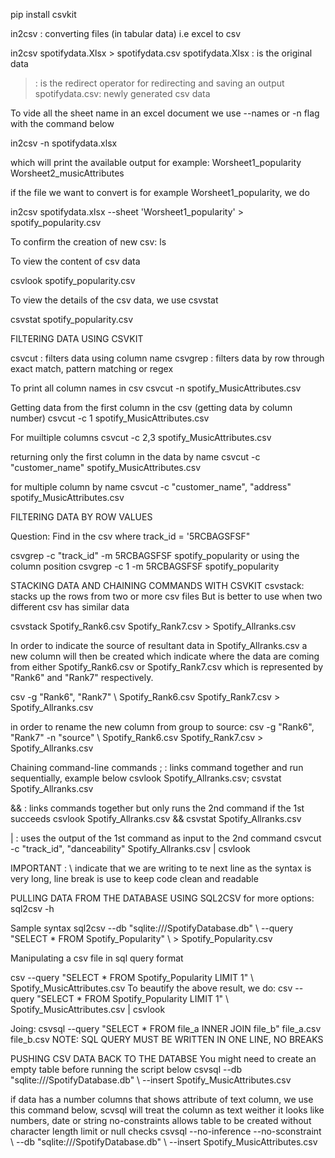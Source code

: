 pip install csvkit

in2csv : converting files (in tabular data) i.e excel to csv 

in2csv spotifydata.Xlsx > spotifydata.csv
spotifydata.Xlsx : is the original data
> : is the redirect operator for redirecting and saving an output
spotifydata.csv: newly generated csv data

To vide all the sheet name in an excel document
we use --names or -n flag with the command below

in2csv -n spotifydata.xlsx

which will print the available output for example:
Worsheet1_popularity
Worsheet2_musicAttributes

if the file we want to convert is for example Worsheet1_popularity, we do

in2csv spotifydata.xlsx --sheet 'Worsheet1_popularity' > spotify_popularity.csv

To confirm the creation of new csv: ls 

To view the content of csv data

csvlook spotify_popularity.csv

To view the details of the csv data, we use csvstat

csvstat spotify_popularity.csv


FILTERING DATA USING CSVKIT

csvcut : filters data using column name
csvgrep : filters data by row through exact match, pattern matching or regex

To print all column names in csv
csvcut -n spotify_MusicAttributes.csv

Getting data from the first column in the csv (getting data by column number)
csvcut -c 1 spotify_MusicAttributes.csv

For muiltiple columns
csvcut -c 2,3 spotify_MusicAttributes.csv

returning only the first column in the data by name
csvcut -c "customer_name" spotify_MusicAttributes.csv

for multiple column by name
csvcut -c "customer_name", "address" spotify_MusicAttributes.csv


FILTERING DATA BY ROW VALUES

Question: Find in the csv where track_id = '5RCBAGSFSF"

csvgrep -c "track_id" -m 5RCBAGSFSF spotify_popularity
or 
using the column position
csvgrep -c 1 -m 5RCBAGSFSF spotify_popularity

STACKING DATA AND CHAINING COMMANDS WITH CSVKIT
csvstack: stacks up the rows from two or more csv files
But is better to use when two different csv has similar data

csvstack Spotify_Rank6.csv Spotify_Rank7.csv > Spotify_Allranks.csv

In order to indicate the source of resultant data in Spotify_Allranks.csv
a new column will then be created which indicate where the data are coming from either Spotify_Rank6.csv or Spotify_Rank7.csv which is represented by "Rank6" and "Rank7" respectively.

csv -g "Rank6", "Rank7" \ Spotify_Rank6.csv Spotify_Rank7.csv > Spotify_Allranks.csv

in order to rename the new column from group to source:
csv -g "Rank6", "Rank7" -n "source" \ Spotify_Rank6.csv Spotify_Rank7.csv > Spotify_Allranks.csv

Chaining command-line commands
; : links command together and run sequentially, example below
csvlook Spotify_Allranks.csv; csvstat Spotify_Allranks.csv

&& : links commands together but only runs the 2nd command if the 1st succeeds
csvlook Spotify_Allranks.csv && csvstat Spotify_Allranks.csv

| : uses the output of the 1st command as input to the 2nd command
csvcut -c "track_id", "danceability" Spotify_Allranks.csv | csvlook

IMPORTANT : \ indicate that we are writing to te next line as the syntax is very long, line break is use to keep code clean and readable 

PULLING DATA FROM THE DATABASE USING SQL2CSV
for more options: sql2csv -h

Sample syntax
sql2csv --db "sqlite:///SpotifyDatabase.db" \ --query "SELECT * FROM Spotify_Popularity" \ > Spotify_Popularity.csv

Manipulating a csv file in sql query format

csv --query "SELECT * FROM Spotify_Popularity LIMIT 1" \ Spotify_MusicAttributes.csv
To beautify the above result, we do:
csv --query "SELECT * FROM Spotify_Popularity LIMIT 1" \ Spotify_MusicAttributes.csv | csvlook

Joing:
csvsql --query "SELECT * FROM file_a INNER JOIN file_b" file_a.csv file_b.csv
NOTE: SQL QUERY MUST BE WRITTEN IN ONE LINE, NO BREAKS

PUSHING CSV DATA BACK TO THE DATABSE
You might need to create an empty table before running the script below
csvsql --db "sqlite:///SpotifyDatabase.db" \ --insert Spotify_MusicAttributes.csv

if data has a number columns that shows attribute of text column, we use this command below, scvsql will treat the column as text weither it looks like numbers, date or string
no-constraints allows table to be created without character length limit or null checks
csvsql --no-inference --no-sconstraint \ --db "sqlite:///SpotifyDatabase.db" \ --insert Spotify_MusicAttributes.csv